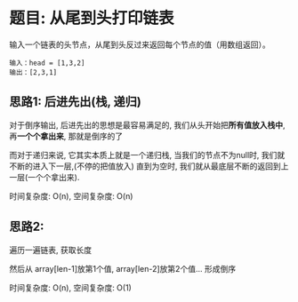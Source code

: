 # 题目: 从尾到头打印链表

输入一个链表的头节点，从尾到头反过来返回每个节点的值（用数组返回）。

```
输入：head = [1,3,2]
输出：[2,3,1]
```
## 思路1: 后进先出(栈, 递归)
对于倒序输出, 后进先出的思想是最容易满足的, 我们从头开始把**所有值放入栈中**, 再**一个个拿出来**, 那就是倒序的了

而对于递归来说, 它其实本质上就是一个递归栈, 当我们的节点不为null时, 我们就不断的进入下一层,(不停的把值放入) 直到为空时, 
我们就从最底层不断的返回到上一层(一个个拿出来).

时间复杂度: O(n), 空间复杂度: O(n)

## 思路2: 
遍历一遍链表, 获取长度

然后从 array[len-1]放第1个值, array[len-2]放第2个值... 形成倒序

时间复杂度: O(n), 空间复杂度: O(1)
